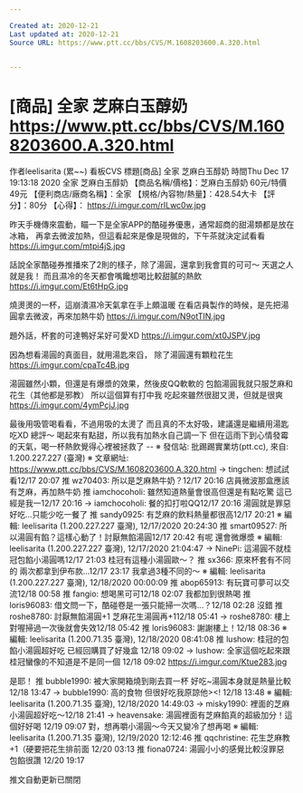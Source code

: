 ```yaml
---

Created at: 2020-12-21
Last updated at: 2020-12-21
Source URL: https://www.ptt.cc/bbs/CVS/M.1608203600.A.320.html


---
```


# [商品] 全家 芝麻白玉醇奶 https://www.ptt.cc/bbs/CVS/M.1608203600.A.320.html


作者leelisarita (累~~)
看板CVS
標題\[商品\] 全家 芝麻白玉醇奶
時間Thu Dec 17 19:13:18 2020
全家 芝麻白玉醇奶 【商品名稱/價格】：芝麻白玉醇奶 60元/特價49元 【便利商店/廠商名稱】：全家 【規格/內容物/熱量】：428.54大卡 【評分】：80分 【心得】： <https://i.imgur.com/rILwc0w.jpg>

昨天手機傳來震動，瞄一下是全家APP的酷碰券優惠，通常超商的甜湯類都是放在冰箱， 再拿去微波加熱，但這看起來是像是現做的，下午茶就決定試看看 <https://i.imgur.com/mtpi4jS.jpg>

話說全家酷碰券推播來了2則的樣子，除了湯圓，還拿到我會買的可可～ 天選之人就是我！ 而且濕冷的冬天都會嘴饞想喝比較甜膩的熱飲 <https://i.imgur.com/Et6tHpG.jpg>

燒燙燙的一杯，這崩潰濕冷天氣拿在手上頗溫暖 在看店員製作的時候，是先把湯圓拿去微波，再來加熱牛奶 <https://i.imgur.com/N9otTIN.jpg>

題外話，杯套的可達鴨好呆好可愛XD <https://i.imgur.com/xt0JSPV.jpg>

因為想看湯圓的真面目，就用湯匙來舀， 除了湯圓還有顆粒花生 <https://i.imgur.com/cpaTc4B.jpg>

湯圓雖然小顆，但還是有爆漿的效果，然後皮QQ軟軟的 包餡湯圓我就只服芝麻和花生（其他都是邪教） 所以這個算有打中我 吃起來雖然很甜又燙，但就是很爽 <https://i.imgur.com/4ymPcjJ.jpg>

最後用吸管喝看看，不過用吸的太燙了 而且真的不太好吸，建議還是繼續用湯匙吃XD 總評～ 喝起來有點甜，所以我有加熱水自己調一下 但在這雨下到心情發霉的天氣，喝一杯熱飲覺得心裡被拯救了 -- ※ 發信站: 批踢踢實業坊(ptt.cc), 來自: 1.200.227.227 (臺灣) ※ 文章網址: <https://www.ptt.cc/bbs/CVS/M.1608203600.A.320.html>
→ tingchen: 想試試看12/17 20:07
推 wz70403: 所以是芝麻熱牛奶？12/17 20:16
店員微波那盒應該有芝麻，再加熱牛奶
推 iamchocoholi: 雖然知道熱量會很高但還是有點吃驚 這已經是我一12/17 20:16
→ iamchocoholi: 餐的扣打啦QQ12/17 20:16
湯圓就是罪惡好吃...只能少吃一餐了
推 sandy0925: 有芝麻的飲料熱量都很高12/17 20:21
※ 編輯: leelisarita (1.200.227.227 臺灣), 12/17/2020 20:24:30
推 smart09527: 所以湯圓有餡？這樣心動了！討厭無餡湯圓12/17 20:42
有呢 還會微爆漿 ※ 編輯: leelisarita (1.200.227.227 臺灣), 12/17/2020 21:04:47
→ NinePi: 這湯圓不就桂冠包餡小湯圓嗎12/17 21:03
桂冠有這種小湯圓歐～？
推 sx366: 原來杯套有不同的 兩次都拿到伊布款...12/17 23:17
我拿過3種不同的～ ※ 編輯: leelisarita (1.200.227.227 臺灣), 12/18/2020 00:00:09
推 abop65913: 有玩寶可夢可以交流12/18 00:58
推 fangio: 想喝黑可可12/18 02:07
我都加到很熱喝
推 loris96083: 借文問一下，酷碰卷是一張只能掃一次嗎...？12/18 02:28
沒錯
推 roshe8780: 討厭無餡湯圓+1 芝麻花生湯圓再+112/18 05:41
→ roshe8780: 樓上 對喔掃過一次後就會失效12/18 05:42
推 loris96083: 謝謝樓上！12/18 08:36
※ 編輯: leelisarita (1.200.71.35 臺灣), 12/18/2020 08:41:08
推 lushow: 桂冠的包餡小湯圓超好吃 已經回購買了好幾盒 12/18 09:02
→ lushow: 全家這個吃起來跟桂冠蠻像的不知道是不是同一個 12/18 09:02
<https://i.imgur.com/Ktue283.jpg>

是耶！
推 bubble1990: 被大家開箱燒到剛去買一杯 好吃~湯圓本身就是熱量比較12/18 13:47
→ bubble1990: 高的食物 但很好吃我原諒他><! 12/18 13:48
※ 編輯: leelisarita (1.200.71.35 臺灣), 12/18/2020 14:49:03
→ misky1990: 裡面的芝麻小湯圓超好吃～12/18 21:41
→ heavensake: 湯圓裡面有芝麻餡真的超級加分！這個好好喝 12/19 09:07
對，想再嚼小湯圓～今天又變冷了想再喝 ※ 編輯: leelisarita (1.200.71.35 臺灣), 12/19/2020 12:12:46
推 qqchristine: 花生芝麻教+1（硬要把花生排前面 12/20 03:13
推 fiona0724: 湯圓小小的感覺比較沒罪惡 包餡很讚 12/20 19:17

推文自動更新已關閉

